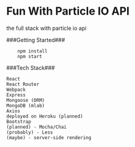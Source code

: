 # Fun With Particle IO API

the full stack with particle io api

###Getting Started###

```
	npm install
	npm start
```

###Tech Stack###

    React
    React Router
    Webpack
    Express
    Mongoose (ORM)
    MongoDB (mlab)
    Axios
    deployed on Heroku (planned)
    Bootstrap
    (planned) - Mocha/Chai
    (probably) - Less
    (maybe) - server-side rendering